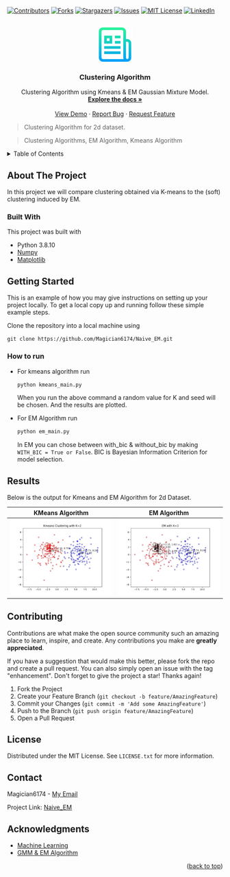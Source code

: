 <div id="top"></div>

[![Contributors][contributors-shield]][contributors-url]
[![Forks][forks-shield]][forks-url]
[![Stargazers][stars-shield]][stars-url]
[![Issues][issues-shield]][issues-url]
[![MIT License][license-shield]][license-url]
[![LinkedIn][linkedin-shield]][linkedin-url]

<!-- PROJECT LOGO -->
<br />
<div align="center">
  <a href="https://github.com/Magician6174/Naive_EM">
    <img src="images/logo.png" alt="Logo" width="80" height="80">
  </a>

<h3 align="center">Clustering Algorithm</h3>

  <p align="center">
    Clustering Algorithm using Kmeans & EM Gaussian Mixture Model.
    <br />
    <a href="https://github.com/Magician6174/Naive_EM"><strong>Explore the docs »</strong></a>
    <br />
    <br />
    <a href="https://github.com/Magician6174/Naive_EM">View Demo</a>
    ·
    <a href="https://github.com/Magician6174/Naive_EM/issues">Report Bug</a>
    ·
    <a href="https://github.com/Magician6174/Naive_EM/issues">Request Feature</a>
  </p>
</div>

> Clustering Algorithm for 2d dataset.

> Clustering Algorithms, EM Algorithm, Kmeans Algorithm


<!-- TABLE OF CONTENTS -->
<details>
  <summary>Table of Contents</summary>
  <ol>
    <li>
      <a href="#about-the-project">About The Project</a>
      <ul>
        <li><a href="#built-with">Built With</a></li>
      </ul>
    </li>
    <li>
      <a href="#getting-started">Getting Started</a>
      <ul>
        <li><a href="#how-to-run">How to run</a></li>
        <!-- <li><a href="#installation">Installation</a></li> -->
      </ul>
    </li>
    <li><a href="#results">Results</a></li>
    <li><a href="#contributing">Contributing</a></li>
    <li><a href="#license">License</a></li>
    <li><a href="#contact">Contact</a></li>
    <li><a href="#acknowledgments">Acknowledgments</a></li>
  </ol>
</details>

<!-- ABOUT THE PROJECT -->
## About The Project

<!-- [![Product Name Screen Shot][product-screenshot]](https://example.com) -->

In this project we will compare clustering obtained via K-means to the (soft) clustering induced by EM. 


### Built With
This project was built with 

* Python 3.8.10
* [Numpy](https://numpy.org/)
* [Matplotlib](https://matplotlib.org/)


<!-- GETTING STARTED -->
## Getting Started

This is an example of how you may give instructions on setting up your project locally.
To get a local copy up and running follow these simple example steps.


Clone the repository into a local machine using
```shell
git clone https://github.com/Magician6174/Naive_EM.git
```
### How to run

* For kmeans algorithm run
  ```sh
  python kmeans_main.py
  ```
  When you run the above command a random value for K and seed will be chosen. And the results are plotted.

* For EM Algorithm run
  ```sh
  python em_main.py
  ```
  In EM you can chose between with_bic & without_bic by making ```WITH_BIC = True or False```. BIC is Bayesian Information Criterion for model selection.

<!-- ### Prerequisites

This is an example of how to list things you need to use the software and how to install them.
* pip
  ```sh
  pip install ...
* Create a new conda environment and install all the libraries by running the following command

  ```shell
  conda env create -f environment.yml
  ``` 
* The dataset used in this project is available on ...

### Installation

1. Step 1
2. Step 2
3. ...
4. ... -->

## Results

Below is the output for Kmeans and EM Algorithm for 2d Dataset.

|       KMeans Algorithm                      |       EM Algorithm                          |
| :-----------------------------------------: | :-----------------------------------------: |
|    ![1](./images/Kmeans.jpg)                |    ![2](./images/EM.jpg)                    |

<!-- ROADMAP -->
<!-- ## Roadmap

- [x] Add Changelog
- [x] Add back to top links
- [ ] Add Additional Templates w/ Examples
- [ ] Add "components" document to easily copy & paste sections of the readme
- [ ] Multi-language Support
    - [ ] Hindi
    - [ ] English
    - [ ] Spanish

See the [open issues](https://github.com/Magician6174/Naive_EM/issues) for a full list of proposed features (and known issues). -->

<!-- CONTRIBUTING -->
## Contributing

Contributions are what make the open source community such an amazing place to learn, inspire, and create. Any contributions you make are **greatly appreciated**.

If you have a suggestion that would make this better, please fork the repo and create a pull request. You can also simply open an issue with the tag "enhancement".
Don't forget to give the project a star! Thanks again!

1. Fork the Project
2. Create your Feature Branch (`git checkout -b feature/AmazingFeature`)
3. Commit your Changes (`git commit -m 'Add some AmazingFeature'`)
4. Push to the Branch (`git push origin feature/AmazingFeature`)
5. Open a Pull Request

<!-- LICENSE -->
## License

Distributed under the MIT License. See `LICENSE.txt` for more information.

<!-- CONTACT -->
## Contact

Magician6174 - [My Email](mailto:himanshumagician@gmail.com)

Project Link: [Naive_EM](https://github.com/Magician6174/Naive_EM)

<!-- ACKNOWLEDGMENTS -->
## Acknowledgments

* [Machine Learning](https://ocw.mit.edu/courses/electrical-engineering-and-computer-science/6-867-machine-learning-fall-2006/lecture-notes/lec16.pdf)
* [GMM & EM Algorithm](https://people.csail.mit.edu/rameshvs/content/gmm-em.pdf)


 
<p align="right">(<a href="#top">back to top</a>)</p>



[contributors-shield]: https://img.shields.io/github/contributors/Magician6174/Naive_EM.svg?label=CONTRIBUTORS&logo=github&style=flat-square
[contributors-url]: https://github.com/Magician6174/Naive_EM/graphs/contributors
[forks-shield]: https://img.shields.io/github/forks/Magician6174/Naive_EM?label=FORKS&logo=GITHUB&style=flat-square
[forks-url]: https://github.com/Magician6174/Naive_EM/network/members
[stars-shield]: https://img.shields.io/github/stars/Magician6174/Naive_EM?label=STARS&logo=github&style=flat-square
[stars-url]: https://github.com/Magician6174/Naive_EM/stargazers
[issues-shield]: https://img.shields.io/github/issues/Magician6174/Naive_EM?label=ISSUES&logo=GITHUB&style=flat-square
[issues-url]: https://github.com/Magician6174/Naive_EM/issues
[license-shield]: https://img.shields.io/github/license/Magician6174/Naive_EM?label=LICENSE&logo=github
[license-url]: https://github.com/Magician6174/Naive_EM/blob/master/LICENSE
[linkedin-shield]: https://img.shields.io/badge/-LinkedIn-black.svg?style=flat-square&logo=linkedin&colorB=555
[linkedin-url]: https://www.linkedin.com/in/himanshu-sharma-39689b205/
<!-- [product-screenshot]: images/screenshot.png -->
